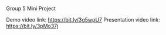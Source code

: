 Group 5 Mini Project

Demo video link: https://bit.ly/3g5wpU7
Presentation video link: https://bit.ly/3pMo37j
